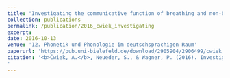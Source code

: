 ```yaml
---
title: "Investigating the communicative function of breathing and non-breathing ""silent"" pauses"
collection: publications
permalink: /publication/2016_cwiek_investigating
excerpt:
date: 2016-10-13
venue: '12. Phonetik und Phonologie im deutschsprachigen Raum'
paperurl: 'https://pub.uni-bielefeld.de/download/2905904/2906499/cwiek_neueder_wagner_2016.pdf'
citation: '<b>Ćwiek, A.</b>, Neueder, S., & Wagner, P. (2016). Investigating the communicative function of breathing and non-breathing “silent” pauses. <i>Tagungsband der 12. Tagung Phonetik und Phonologie im deutschsprachigen Raum</i>, 27–29.
'
---
```

